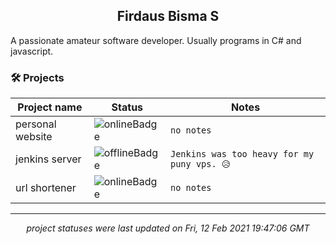 <h2 align="center">Firdaus Bisma S</h2>
A passionate amateur software developer. Usually programs in C# and javascript.

### 🛠 Projects
| Project name | Status | Notes |
| --- | --- | --- |
| personal website | ![onlineBadge](https://img.shields.io/badge/status-online-%234caf50) | `no notes` |
| jenkins server | ![offlineBadge](https://img.shields.io/badge/status-offline-e53935) | `Jenkins was too heavy for my puny vps. 😥` |
| url shortener | ![onlineBadge](https://img.shields.io/badge/status-online-%234caf50) | `no notes` |

---
*<p align="center">project statuses were last updated on Fri, 12 Feb 2021 19:47:06 GMT</p>*
